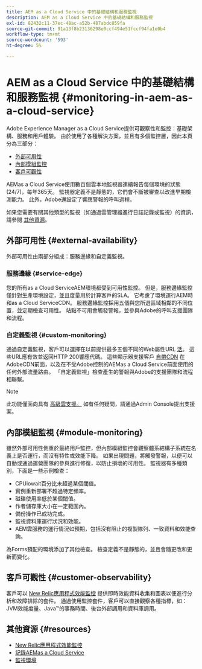 ```yaml
---
title: AEM as a Cloud Service 中的基礎結構和服務監視
description: AEM as a Cloud Service 中的基礎結構和服務監視
exl-id: 82432c11-37ec-48ac-a52b-487abdc859fa
source-git-commit: 91a13f8b23136298e0ccf494e51fccf94fa1e0b4
workflow-type: tm+mt
source-wordcount: '593'
ht-degree: 5%

---
```


# AEM as a Cloud Service 中的基礎結構和服務監視 {#monitoring-in-aem-as-a-cloud-service}

Adobe Experience Manager as a Cloud Service提供可觀察性和監控：基礎架構、服務和用戶體驗。 由於使用了各種解決方案，並且有多個監控層，因此本頁分為三部分：

* [外部可用性](#external-availability)
* [內部模組監控](#module-monitoring)
* [客戶可觀性](#customer-observability)

AEMas a Cloud Service使用數百個雲本地監視器連續報告每個環境的狀態(24/7)，每年365天。 監視器定義不是靜態的，它們會不斷被審查以改進早期檢測能力。 此外，Adobe還設定了響應警報的呼叫過程。

如果您需要有關其他類型的監視（如通過雲管理器進行日誌記錄或監視）的資訊，請參閱 [其他資源](#resources)。

## 外部可用性 {#external-availability}

外部可用性由兩部分組成：服務邊緣和自定義監視。

### 服務邊緣 {#service-edge}

您的所有as a Cloud ServiceAEM環境都受到可用性監控。 但是，服務邊緣監控僅針對生產環境設定，並且度量用於計算客戶的SLA。 它考慮了環境運行AEM時和as a Cloud ServiceCDN。 服務邊緣監控採用五個與您所選區域相鄰的不同位置，並定期檢查可用性。 站點不可用會觸發警報，並參與Adobe的呼叫支援團隊和流程。

### 自定義監視 {#custom-monitoring}

通過自定義監視，客戶可以選擇在以前提供最多五個不同的Web屬性URL [活](/help/journey-migration/go-live.md)。 這些URL應有效並返回HTTP 200響應代碼。 這些顯示器支援客戶 [自帶CDN](/help/implementing/dispatcher/cdn.md#point-to-point-CDN) 在AdobeCDN前面，以及在不受Adobe控制的AEMas a Cloud Service前面使用的任何外部流量路由。 「自定義監視」檢查產生的警報與Adobe的支援團隊和流程相聯繫。

>[!NOTE]
>
> 此功能僅面向具有 [高級雲支援。](https://experienceleague.adobe.com/docs/support-resources/data-sheets/overview.html#support-add-ons) 如有任何疑問，請通過Admin Console提出支援案。

## 內部模組監視 {#module-monitoring}

雖然外部可用性側重於最終用戶監控，但內部模組監控會觀察體系結構子系統在名義上是否運行，而沒有特性或效能下降。 如果出現問題，將觸發警報，以便可以自動或通過運營團隊的參與進行修復，以防止損壞的可用性。 監視器有多種類別，下面是一些示例檢查：

* CPUiowait百分比未超過某個閾值。
* 實例重新部署不超過特定頻率。
* 磁碟使用率低於某個閾值。
* 作者儲存庫大小在一定範圍內。
* 備份操作已成功完成。
* 監視資料庫運行狀況和效能。
* AEM雲服務的運行情況如預期，包括沒有阻止的複製隊列、一致資料和效能查詢。

為Forms預配的環境添加了其他檢查。 檢查定義不是靜態的，並且會隨更改和更新而變化。

## 客戶可觀性 {#customer-observability}

客戶可以 [New Relic應用程式效能監控](https://experienceleague.adobe.com/docs/experience-manager-cloud-service/content/implementing/using-cloud-manager/user-access-new-relic.html) 提供即時效能資料收集和圖表以便進行分析和故障排除的套件。 通過使用監控套件，客戶可以直接觀察各種指標，如：JVM效能度量、Java™的事務時間、後台外部調用和資料庫調用。

## 其他資源 {#resources}

* [New Relic應用程式效能監控](https://experienceleague.adobe.com/docs/experience-manager-cloud-service/content/implementing/using-cloud-manager/user-access-new-relic.html)
* [記錄AEMas a Cloud Service](https://experienceleague.adobe.com/docs/experience-manager-cloud-service/content/implementing/developing/logging.html)
* [監視環境](https://experienceleague.adobe.com/docs/experience-manager-cloud-manager/content/using/monitoring-environments.html)
